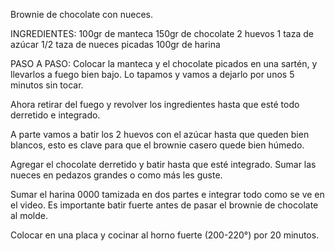 Brownie de chocolate con nueces.

INGREDIENTES:
 100gr de manteca
 150gr de chocolate
 2 huevos
 1 taza de azúcar
 1/2 taza de nueces picadas
 100gr de harina

PASO A PASO:
 Colocar la manteca y el chocolate picados en una sartén, y llevarlos a fuego bien bajo. Lo tapamos y vamos a dejarlo por unos 5 minutos sin tocar.

 Ahora retirar del fuego y revolver los ingredientes hasta que esté todo derretido e integrado.

 A parte vamos a batir los 2 huevos con el azúcar hasta que queden bien blancos, esto es clave para que el brownie casero quede bien húmedo.

 Agregar el chocolate derretido y batir hasta que esté integrado. Sumar las nueces en pedazos grandes o como más les guste.

 Sumar el harina 0000 tamizada en dos partes e integrar todo como se ve en el video. Es importante batir fuerte antes de pasar el brownie de chocolate al molde.

 Colocar en una placa y cocinar al horno fuerte (200-220°) por 20 minutos.